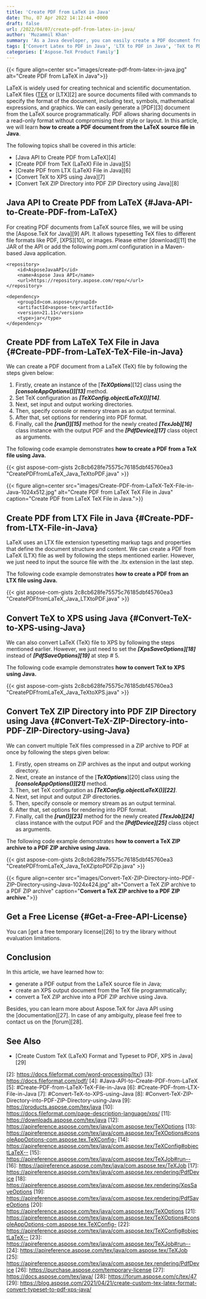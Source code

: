 ```yaml
---
title: 'Create PDF from LaTeX in Java'
date: Thu, 07 Apr 2022 14:12:44 +0000
draft: false
url: /2022/04/07/create-pdf-from-latex-in-java/
author: 'Muzammil Khan'
summary: 'As a Java developer, you can easily create a PDF document from the LaTeX source file programmatically. In this article, you will learn **how to create PDF from LaTeX in Java**.'
tags: ['Convert Latex to PDF in Java', 'LTX to PDF in Java', 'TeX to PDF', 'TeX to PDF in Java', 'TeX to XPS']
categories: ['Aspose.TeX Product Family']
---
```




{{< figure align=center src="images/create-pdf-from-latex-in-java.jpg" alt="Create PDF from LaTeX in Java">}}


LaTeX is widely used for creating technical and scientific documentation. LaTeX files ([TEX][1] or [LTX][2] are source documents filled with commands to specify the format of the document, including text, symbols, mathematical expressions, and graphics. We can easily generate a [PDF][3] document from the LaTeX source programmatically. PDF allows sharing documents in a read-only format without compromising their style or layout. In this article, we will learn **how to create a PDF document from the LaTeX source file in Java**.

The following topics shall be covered in this article:

*   [Java API to Create PDF from LaTeX][4]
*   [Create PDF from TeX (LaTeX) File in Java][5]
*   [Create PDF from LTX (LaTeX) File in Java][6]
*   [Convert TeX to XPS using Java][7]
*   [Convert TeX ZIP Directory into PDF ZIP Directory using Java][8]

## Java API to Create PDF from LaTeX {#Java-API-to-Create-PDF-from-LaTeX}

For creating PDF documents from LaTeX source files, we will be using the [Aspose.TeX for Java][9] API. It allows typesetting TeX files to different file formats like PDF, [XPS][10], or images. Please either [download][11] the JAR of the API or add the following _pom.xml_ configuration in a Maven-based Java application.

```
<repository>
    <id>AsposeJavaAPI</id>
    <name>Aspose Java API</name>
    <url>https://repository.aspose.com/repo/</url>
</repository>
```
```
<dependency>
    <groupId>com.aspose</groupId>
    <artifactId>aspose-tex</artifactId>
    <version>21.11</version>
    <type>jar</type>
</dependency>
```

## Create PDF from LaTeX TeX File in Java {#Create-PDF-from-LaTeX-TeX-File-in-Java}

We can create a PDF document from a LaTeX (TeX) file by following the steps given below:

1.  Firstly, create an instance of the [_**TeXOptions**_][12] class using the **_[consoleAppOptions()][13]_** method.
2.  Set TeX configuration as **_[TeXConfig.objectLaTeX()][14]_**.
3.  Next, set input and output working directories.
4.  Then, specify console or memory stream as an output terminal.
5.  After that, set options for rendering into PDF format.
6.  Finally, call the **_[run()][15]_** method for the newly created **_[TexJob][16]_** class instance with the output PDF and the **_[PdfDevice][17]_** class object as arguments.

The following code example demonstrates **how to create a PDF from a TeX file using Java.**

{{< gist aspose-com-gists 2c8cb628fe75575c76185dbf45760ea3 "CreatePDFfromLaTeX_Java_TeXtoPDF.java" >}}



{{< figure align=center src="images/Create-PDF-from-LaTeX-TeX-File-in-Java-1024x512.jpg" alt="Create PDF from LaTeX TeX File in Java" caption="Create PDF from LaTeX TeX File in Java.">}}


## Create PDF from LTX File in Java {#Create-PDF-from-LTX-File-in-Java}

LaTeX uses an LTX file extension typesetting markup tags and properties that define the document structure and content. We can create a PDF from LaTeX (LTX) file as well by following the steps mentioned earlier. However, we just need to input the source file with the .ltx extension in the last step.

The following code example demonstrates **how to create a PDF from an LTX file using Java.**

{{< gist aspose-com-gists 2c8cb628fe75575c76185dbf45760ea3 "CreatePDFfromLaTeX_Java_LTXtoPDF.java" >}}

## Convert TeX to XPS using Java {#Convert-TeX-to-XPS-using-Java}

We can also convert LaTeX (TeX) file to XPS by following the steps mentioned earlier. However, we just need to set the **_[XpsSaveOptions][18]_** instead of **_[PdfSaveOptions][19]_** at step # 5.

The following code example demonstrates **how to convert TeX to XPS using Java.**

{{< gist aspose-com-gists 2c8cb628fe75575c76185dbf45760ea3 "CreatePDFfromLaTeX_Java_TeXtoXPS.java" >}}

## Convert TeX ZIP Directory into PDF ZIP Directory using Java {#Convert-TeX-ZIP-Directory-into-PDF-ZIP-Directory-using-Java}

We can convert multiple TeX files compressed in a ZIP archive to PDF at once by following the steps given below:

1.  Firstly, open streams on ZIP archives as the input and output working directory.
2.  Next, create an instance of the [_**TeXOptions**_][20] class using the **_[consoleAppOptions()][21]_** method.
3.  Then, set TeX configuration as **_[TeXConfig.objectLaTeX()][22]_**.
4.  Next, set input and output ZIP directories.
5.  Then, specify console or memory stream as an output terminal.
6.  After that, set options for rendering into PDF format.
7.  Finally, call the **_[run()][23]_** method for the newly created **_[TexJob][24]_** class instance with the output PDF and the **_[PdfDevice][25]_** class object as arguments.

The following code example demonstrates **how to convert a TeX ZIP archive to a PDF ZIP archive using Java.**

{{< gist aspose-com-gists 2c8cb628fe75575c76185dbf45760ea3 "CreatePDFfromLaTeX_Java_TeXZiptoPDFZip.java" >}}



{{< figure align=center src="images/Convert-TeX-ZIP-Directory-into-PDF-ZIP-Directory-using-Java-1024x424.jpg" alt="Convert a TeX ZIP archive to a PDF ZIP archive" caption="**Convert a TeX ZIP archive to a PDF ZIP archive**.">}}


## Get a Free License {#Get-a-Free-API-License}

You can [get a free temporary license][26] to try the library without evaluation limitations.

## Conclusion

In this article, we have learned how to:

*   generate a PDF output from the LaTeX source file in Java;
*   create an XPS output document from the TeX file programmatically;
*   convert a TeX ZIP archive into a PDF ZIP archive using Java.

Besides, you can learn more about Aspose.TeX for Java API using the [documentation][27]. In case of any ambiguity, please feel free to contact us on the [forum][28].

## See Also

*   [Create Custom TeX (LaTeX) Format and Typeset to PDF, XPS in Java][29]




[1]: https://docs.fileformat.com/page-description-language/tex/
[2]: https://docs.fileformat.com/word-processing/ltx/)
[3]: https://docs.fileformat.com/pdf/
[4]: #Java-API-to-Create-PDF-from-LaTeX
[5]: #Create-PDF-from-LaTeX-TeX-File-in-Java
[6]: #Create-PDF-from-LTX-File-in-Java
[7]: #Convert-TeX-to-XPS-using-Java
[8]: #Convert-TeX-ZIP-Directory-into-PDF-ZIP-Directory-using-Java
[9]: https://products.aspose.com/tex/java
[10]: https://docs.fileformat.com/page-description-language/xps/
[11]: https://downloads.aspose.com/tex/java
[12]: https://apireference.aspose.com/tex/java/com.aspose.tex/TeXOptions
[13]: https://apireference.aspose.com/tex/java/com.aspose.tex/TeXOptions#consoleAppOptions-com.aspose.tex.TeXConfig-
[14]: https://apireference.aspose.com/tex/java/com.aspose.tex/TeXConfig#objectLaTeX--
[15]: https://apireference.aspose.com/tex/java/com.aspose.tex/TeXJob#run--
[16]: https://apireference.aspose.com/tex/java/com.aspose.tex/TeXJob
[17]: https://apireference.aspose.com/tex/java/com.aspose.tex.rendering/PdfDevice
[18]: https://apireference.aspose.com/tex/java/com.aspose.tex.rendering/XpsSaveOptions
[19]: https://apireference.aspose.com/tex/java/com.aspose.tex.rendering/PdfSaveOptions
[20]: https://apireference.aspose.com/tex/java/com.aspose.tex/TeXOptions
[21]: https://apireference.aspose.com/tex/java/com.aspose.tex/TeXOptions#consoleAppOptions-com.aspose.tex.TeXConfig-
[22]: https://apireference.aspose.com/tex/java/com.aspose.tex/TeXConfig#objectLaTeX--
[23]: https://apireference.aspose.com/tex/java/com.aspose.tex/TeXJob#run--
[24]: https://apireference.aspose.com/tex/java/com.aspose.tex/TeXJob
[25]: https://apireference.aspose.com/tex/java/com.aspose.tex.rendering/PdfDevice
[26]: https://purchase.aspose.com/temporary-license
[27]: https://docs.aspose.com/tex/java/
[28]: https://forum.aspose.com/c/tex/47
[29]: https://blog.aspose.com/2021/04/21/create-custom-tex-latex-format-convert-typeset-to-pdf-xps-java/




